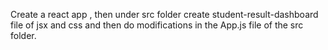 Create a react app , then under src folder create student-result-dashboard file of jsx and css and then do modifications in the App.js file of the src folder.
